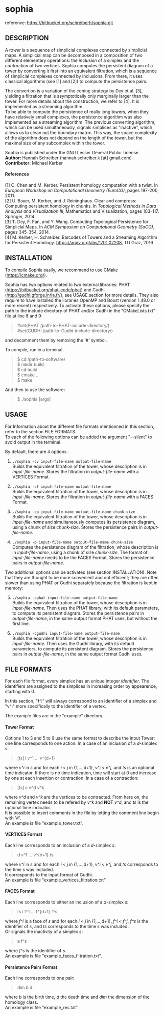 # sophia

reference: https://bitbucket.org/schreiberh/sophia.git

DESCRIPTION
--------------------------------

A _tower_ is a sequence of simplicial complexes connected by simplicial maps. A simplicial map can be decomposed in a composition of two different elementary operations: the _inclusion_ of a simplex and the _contraction_ of two vertices.
Sophia computes the persistent diagram of a tower by converting it first into an equivalent filtration, which is a sequence of simplicial complexes connected by inclusions. From there, it uses classical algorithms (see [1] and [2]) to compute the persistence pairs.

The convertion is a variation of the coning strategy by Dey et al. [3], yielding a filtration that is asymptotically only marginally larger than the tower. For more details about the construction, we refer to [4]. It is implemented as a streaming algorithm.  
To be able to compute the persistence of really long towers, when they have relatively small complexes, the persistence algorithm was also implemented as a streaming algorithm. The previous converting algorithm, which can be used simultaneously, signals simplices as "inactive", which allows us to clean out the boundary matrix. This way, the space complexity of the algorithm does not depend on the length of the tower, but the maximal size of any subcomplex within the tower.

Sophia is published under the GNU Lesser General Public License.  
**Author:** Hannah Schreiber (hannah.schreiber.k [at] gmail.com)  
**Contributor:** Michael Kerber

#### References
[1] C. Chen and M. Kerber. Persistent homology computation with a twist. In _European Workshop on Computational Geometry (EuroCG)_, pages 197-200, 2011.  
[2] U. Bauer, M. Kerber, and J. Reininghaus. Clear and compress: Computing persistent homology in chunks. In _Topological Methods in Data Analysis and Visualization III_, Mathematics and Visualization, pages 103-117. Springer, 2014.  
[3] T. Dey, F. Fan, and Y. Wang. Computing Topological Persistence for Simplicial Maps. In _ACM Symposium on Computational Geometry (SoCG)_, pages 345-354, 2014.  
[4] M. Kerber, H. Schreiber. Barcodes of Towers and a Streaming Algorithm for Persistent Homology. <https://arxiv.org/abs/1701.02208>, TU Graz, 2016

INSTALLATION
--------------------------------

To compile Sophia easily, we recommand to use CMake (<https://cmake.org/>).

Sophia has two options related to two external libraries: PHAT (<https://bitbucket.org/phat-code/phat>) and Gudhi (<http://gudhi.gforge.inria.fr/>), see USAGE section for more details. They also require to have installed the libraries OpenMP and Boost (version 1.48.0 or more recent) respectively. To activate these options, please specify the path to the include directory of PHAT and/or Gudhi in the "CMakeLists.txt" file at line 8 and 9:  
> \#set(PHAT /path-to-PHAT-include-directory/)  
> \#set(GUDHI /path-to-Gudhi-include-directory/)  

and decomment them by removing the '#' symbol.

To compile, run in a terminal:
> $	cd /path-to-software/  
> $	mkdir build  
> $	cd build  
> $	cmake ..  
> $	make

And then to use the software:
> $	./sophia [args]

USAGE
--------------------------------

For Information about the different file formats mentionned in this section, refer to the section FILE FORMATS.  
To each of the following options can be added the argument "--silent" to avoid output in the terminal.

By default, there are 4 options:

1.	`./sophia -cv input-file-name output-file-name`  
Builds the equivalent filtration of the tower, whose description is in _input-file-name_. Stores the filtration in _output-file-name_ with a VERTICES Format.

2.	`./sophia -cf input-file-name output-file-name`  
Builds the equivalent filtration of the tower, whose description is in _input-file-name_. Stores the filtration in _output-file-name_ with a FACES Format.

3.	`./sophia -cp input-file-name output-file-name chunk-size`  
Builds the equivalent filtration of the tower, whose description is in _input-file-name_ and simultaneously computes its persistence diagram, using a chunk of size _chunk-size_. Stores the persistence pairs in _output-file-name_.

4.	`./sophia -p input-file-name output-file-name chunk-size`  
Computes the persistence diagram of the filtration, whose description is in _input-file-name_, using a chunk of size _chunk-size_. The format of _input-file-name_ needs to be the FACES Format. Stores the persistence pairs in _output-file-name_.

  Two additional options can be activated (see section INSTALLATION). Note that they are thought to be more convenient and not efficient; they are often slower than using PHAT or Gudhi separately because the filtration is kept in memory:

5.	`./sophia -cphat input-file-name output-file-name`  
Builds the equivalent filtration of the tower, whose description is in _input-file-name_. Then uses the PHAT library, with its default parameters, to compute its persistent diagram. Stores the persistence pairs in _output-file-name_, in the same output format PHAT uses, but without the first line.

6.	`./sophia -cgudhi input-file-name output-file-name`  
Builds the equivalent filtration of the tower, whose description is in _input-file-name_. Then uses the Gudhi library, with its default parameters, to compute its persistent diagram. Stores the persistence pairs in _output-file-name_, in the same output format Gudhi uses.

FILE FORMATS
--------------------------------

For each file format, every simplex has an unique integer _identifier_. The identifiers are assigned to the simplices in increasing order by appearence, starting with 0.

In this section, "f^i" will always correspond to an identifier of a simplex and "v^i" more specifically to the identifier of a vertex.

The example files are in the "example" directory.

#### Tower Format
Options 1 to 3 and 5 to 6 use the same format to describe the input Tower: one line corresponds to one action.
In a case of an inclusion of a _d_-simplex _s_:
> [ts] i v^1 ... v^{d+1}

where _v^i_ in _s_ and for each _i_ < _j_ in {1,...,d+1}, _v^i_ < _v^j_,
and _ts_ is an optional time indicator. If there is no time indication, time will start at 0 and increase by one at each insertion or contraction.
In a case of a contraction:
> [ts] c v^d v^k

where _v^d_ and _v^k_ are the vertices to be contracted. From here on, the remaining vertex needs to be refered by _v^k_ and **NOT** _v^d_,
and _ts_ is the optional time indicator.  
It is possible to insert comments in the file by letting the comment line begin with '#'.  
An example is file "example\_tower.txt".

#### VERTICES Format
Each line corresponds to an inclusion of a _d_-simplex _s_:
> d v^1 ... v^{d+1} ts

where _v^i_ in _s_ and for each _i_ < _j_ in {1,...,d+1}, _v^i_ < _v^j_,
and _ts_ corresponds to the time _s_ was included.  
It corresponds to the input format of Gudhi.  
An example is file "example\_vertices\_filtration.txt".

#### FACES Format
Each line corresponds to either an inclusion of a _d_-simplex _s_:
> ts i f^1 ... f^{d+1} f^s

where _f^i_ is a face of _s_ and for each _i_ < _j_ in {1,...,d+1}, _f^i_ < _f^j_,
_f^s_ is the identifier of _s_,
and _ts_ corresponds to the time s was included.  
Or signals the inactivity of a simplex _s_:
> a f^s

where _f^s_ is the identifier of _s_.  
An example is file "example\_faces\_filtration.txt".

#### Persistence Pairs Format
Each line corresponds to one pair:
> dim b d

where _b_ is the birth time, _d_ the death time and _dim_ the dimension of the homology class.  
An example is file "example\_res.txt".
